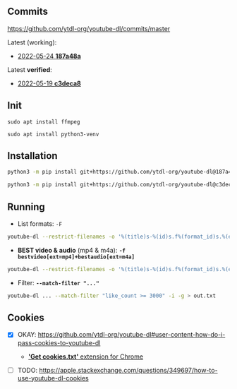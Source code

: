 ## Commits

https://github.com/ytdl-org/youtube-dl/commits/master

Latest (working):

- [2022-05-24 **187a48a**](https://github.com/ytdl-org/youtube-dl/commit/187a48aee29847664e0c4cd80fe90c32e1fb334b)

Latest **verified**:

- [2022-05-19 **c3deca8**](https://github.com/ytdl-org/youtube-dl/commit/c3deca86aedd2d8ab7cd0c596fd68b7aeb7c042d)

## Init

```
sudo apt install ffmpeg

sudo apt install python3-venv
```

## Installation

```sh
python3 -m pip install git+https://github.com/ytdl-org/youtube-dl@187a48aee29847664e0c4cd80fe90c32e1fb334b

python3 -m pip install git+https://github.com/ytdl-org/youtube-dl@c3deca86aedd2d8ab7cd0c596fd68b7aeb7c042d
```

## Running

- List formats: `-F`

```sh
youtube-dl --restrict-filenames -o '%(title)s-%(id)s.f%(format_id)s.%(ext)s' --write-info-json -F URL
```

- **BEST video & audio** (mp4 & m4a): **`-f bestvideo[ext=mp4]+bestaudio[ext=m4a]`**

```sh
youtube-dl --restrict-filenames -o '%(title)s-%(id)s.f%(format_id)s.%(ext)s' --write-info-json -f bestvideo[ext=mp4]+bestaudio[ext=m4a] URL
```

- Filter: **`--match-filter "..."`**

```sh
youtube-dl ... --match-filter "like_count >= 3000" -i -g > out.txt
```

## Cookies

- [x] OKAY: https://github.com/ytdl-org/youtube-dl#user-content-how-do-i-pass-cookies-to-youtube-dl

    - [**'Get cookies.txt'** extension for Chrome](https://chrome.google.com/webstore/detail/get-cookiestxt/bgaddhkoddajcdgocldbbfleckgcbcid)

- [ ] TODO: https://apple.stackexchange.com/questions/349697/how-to-use-youtube-dl-cookies
